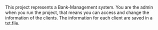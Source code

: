 This project represents a Bank-Management system.
You are the admin when you run the project, that means you can access and change the information of the clients. 
The information for each client are saved in a txt.file.
